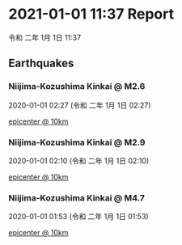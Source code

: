 # 2021-01-01 11:37 Report
令和 二年 1月 1日 11:37

## Earthquakes
### Niijima-Kozushima Kinkai @ M2.6
2020-01-01 02:27 (令和 二年 1月 1日 02:27)
  
[epicenter @ 10km](https://www.google.com/maps/place/34°30'00%22+139°18'00%22/@34.5,139.3,17z/data=!3m1!4b1!4m5!3m4!1s0x0:0x0!8m2!3d34.5!4d139.3)
### Niijima-Kozushima Kinkai @ M2.9
2020-01-01 02:10 (令和 二年 1月 1日 02:10)
  
[epicenter @ 10km](https://www.google.com/maps/place/34°30'00%22+139°18'00%22/@34.5,139.3,17z/data=!3m1!4b1!4m5!3m4!1s0x0:0x0!8m2!3d34.5!4d139.3)
### Niijima-Kozushima Kinkai @ M4.7
2020-01-01 01:53 (令和 二年 1月 1日 01:53)
  
[epicenter @ 10km](https://www.google.com/maps/place/34°30'00%22+139°18'00%22/@34.5,139.3,17z/data=!3m1!4b1!4m5!3m4!1s0x0:0x0!8m2!3d34.5!4d139.3)